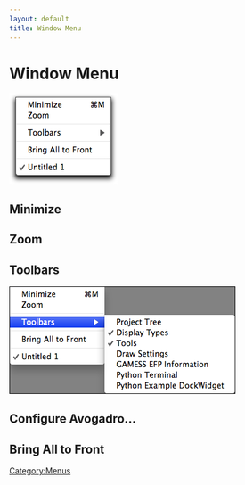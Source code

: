 ```yaml
---
layout: default
title: Window Menu
---
```


# Window Menu

![](WindowMenu.png "WindowMenu.png")

Minimize
--------

Zoom
----

Toolbars
--------

![](ToolbarsMenu.png "ToolbarsMenu.png")

Configure Avogadro...
---------------------

Bring All to Front
------------------

<Category:Menus>

